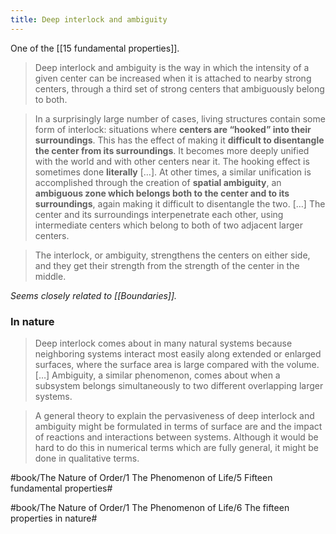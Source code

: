 ```yaml
---
title: Deep interlock and ambiguity
---
```


One of the [[15 fundamental properties]].

> Deep interlock and ambiguity is the way in which the intensity of a given center can be increased when it is attached to nearby strong centers, through a third set of strong centers that ambiguously belong to both.

> In a surprisingly large number of cases, living structures contain some form of interlock: situations where **centers are “hooked” into their surroundings**. This has the effect of making it **difficult to disentangle the center from its surroundings**. It becomes more deeply unified with the world and with other centers near it.
> The hooking effect is sometimes done **literally** […]. At other times, a similar unification is accomplished through the creation of **spatial ambiguity**, an **ambiguous zone which belongs both to the center and to its surroundings**, again making it difficult to disentangle the two. […] The center and its surroundings interpenetrate each other, using intermediate centers which belong to both of two adjacent larger centers.

> The interlock, or ambiguity, strengthens the centers on either side, and they get their strength from the strength of the center in the middle.

*Seems closely related to [[Boundaries]].*

### In nature
> Deep interlock comes about in many natural systems because neighboring systems interact most easily along extended or enlarged surfaces, where the surface area is large compared with the volume.
> […]
> Ambiguity, a similar phenomenon, comes about when a subsystem belongs simultaneously to two different overlapping larger systems.

> A general theory to explain the pervasiveness of deep interlock and ambiguity might be formulated in terms of surface are and the impact of reactions and interactions between systems. Although it would be hard to do this in numerical terms which are fully general, it might be done in qualitative terms.


#book/The Nature of Order/1 The Phenomenon of Life/5 Fifteen fundamental properties#

#book/The Nature of Order/1 The Phenomenon of Life/6 The fifteen properties in nature#